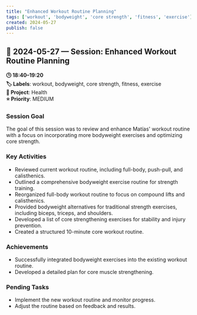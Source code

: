 ```yaml
---
title: "Enhanced Workout Routine Planning"
tags: ['workout', 'bodyweight', 'core strength', 'fitness', 'exercise']
created: 2024-05-27
publish: false
---
```


## 📅 2024-05-27 — Session: Enhanced Workout Routine Planning

**🕒 18:40–19:20**  
**🏷️ Labels**: workout, bodyweight, core strength, fitness, exercise  
**📂 Project**: Health  
**⭐ Priority**: MEDIUM  


### Session Goal
The goal of this session was to review and enhance Matías' workout routine with a focus on incorporating more bodyweight exercises and optimizing core strength.

### Key Activities
- Reviewed current workout routine, including full-body, push-pull, and calisthenics.
- Outlined a comprehensive bodyweight exercise routine for strength training.
- Reorganized full-body workout routine to focus on compound lifts and calisthenics.
- Provided bodyweight alternatives for traditional strength exercises, including biceps, triceps, and shoulders.
- Developed a list of core strengthening exercises for stability and injury prevention.
- Created a structured 10-minute core workout routine.

### Achievements
- Successfully integrated bodyweight exercises into the existing workout routine.
- Developed a detailed plan for core muscle strengthening.

### Pending Tasks
- Implement the new workout routine and monitor progress.
- Adjust the routine based on feedback and results.
